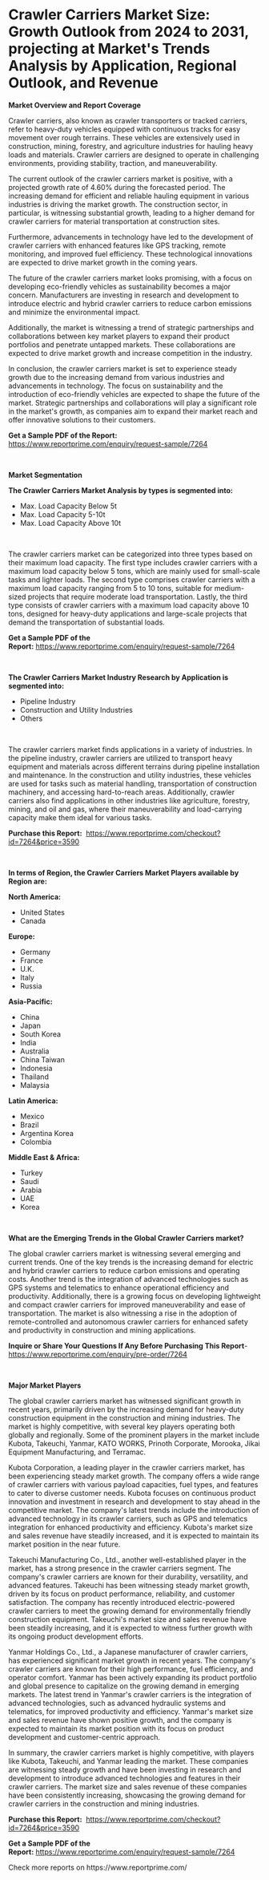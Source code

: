 <p><h1>Crawler Carriers Market Size: Growth Outlook from 2024 to 2031, projecting at Market's Trends Analysis by Application, Regional Outlook, and Revenue</h1></p><p><strong>Market Overview and Report Coverage</strong></p>
<p><p>Crawler carriers, also known as crawler transporters or tracked carriers, refer to heavy-duty vehicles equipped with continuous tracks for easy movement over rough terrains. These vehicles are extensively used in construction, mining, forestry, and agriculture industries for hauling heavy loads and materials. Crawler carriers are designed to operate in challenging environments, providing stability, traction, and maneuverability.</p><p>The current outlook of the crawler carriers market is positive, with a projected growth rate of 4.60% during the forecasted period. The increasing demand for efficient and reliable hauling equipment in various industries is driving the market growth. The construction sector, in particular, is witnessing substantial growth, leading to a higher demand for crawler carriers for material transportation at construction sites.</p><p>Furthermore, advancements in technology have led to the development of crawler carriers with enhanced features like GPS tracking, remote monitoring, and improved fuel efficiency. These technological innovations are expected to drive market growth in the coming years.</p><p>The future of the crawler carriers market looks promising, with a focus on developing eco-friendly vehicles as sustainability becomes a major concern. Manufacturers are investing in research and development to introduce electric and hybrid crawler carriers to reduce carbon emissions and minimize the environmental impact.</p><p>Additionally, the market is witnessing a trend of strategic partnerships and collaborations between key market players to expand their product portfolios and penetrate untapped markets. These collaborations are expected to drive market growth and increase competition in the industry.</p><p>In conclusion, the crawler carriers market is set to experience steady growth due to the increasing demand from various industries and advancements in technology. The focus on sustainability and the introduction of eco-friendly vehicles are expected to shape the future of the market. Strategic partnerships and collaborations will play a significant role in the market's growth, as companies aim to expand their market reach and offer innovative solutions to their customers.</p></p>
<p><strong>Get a Sample PDF of the Report:</strong> <a href="https://www.reportprime.com/enquiry/request-sample/7264">https://www.reportprime.com/enquiry/request-sample/7264</a></p>
<p>&nbsp;</p>
<p><strong>Market Segmentation</strong></p>
<p><strong>The Crawler Carriers Market Analysis by types is segmented into:</strong></p>
<p><ul><li>Max. Load Capacity Below 5t</li><li>Max. Load Capacity 5-10t</li><li>Max. Load Capacity Above 10t</li></ul></p>
<p>&nbsp;</p>
<p><p>The crawler carriers market can be categorized into three types based on their maximum load capacity. The first type includes crawler carriers with a maximum load capacity below 5 tons, which are mainly used for small-scale tasks and lighter loads. The second type comprises crawler carriers with a maximum load capacity ranging from 5 to 10 tons, suitable for medium-sized projects that require moderate load transportation. Lastly, the third type consists of crawler carriers with a maximum load capacity above 10 tons, designed for heavy-duty applications and large-scale projects that demand the transportation of substantial loads.</p></p>
<p><strong>Get a Sample PDF of the Report:</strong>&nbsp;<a href="https://www.reportprime.com/enquiry/request-sample/7264">https://www.reportprime.com/enquiry/request-sample/7264</a></p>
<p>&nbsp;</p>
<p><strong>The Crawler Carriers Market Industry Research by Application is segmented into:</strong></p>
<p><ul><li>Pipeline Industry</li><li>Construction and Utility Industries</li><li>Others</li></ul></p>
<p>&nbsp;</p>
<p><p>The crawler carriers market finds applications in a variety of industries. In the pipeline industry, crawler carriers are utilized to transport heavy equipment and materials across different terrains during pipeline installation and maintenance. In the construction and utility industries, these vehicles are used for tasks such as material handling, transportation of construction machinery, and accessing hard-to-reach areas. Additionally, crawler carriers also find applications in other industries like agriculture, forestry, mining, and oil and gas, where their maneuverability and load-carrying capacity make them ideal for various tasks.</p></p>
<p><strong>Purchase this Report:</strong>&nbsp; <a href="https://www.reportprime.com/checkout?id=7264&price=3590">https://www.reportprime.com/checkout?id=7264&price=3590</a></p>
<p>&nbsp;</p>
<p><strong>In terms of Region, the Crawler Carriers Market Players available by Region are:</strong></p>
<p>
    <p> <strong> North America: </strong>
        <ul>
            <li>United States</li>
            <li>Canada</li>
        </ul>
        </p> 
    <p> <strong> Europe: </strong>
        <ul>
            <li>Germany</li>
            <li>France</li>
            <li>U.K.</li>
            <li>Italy</li>
            <li>Russia</li>
        </ul>
        </p> 
    <p> <strong> Asia-Pacific: </strong>
        <ul>
            <li>China</li>
            <li>Japan</li>
            <li>South Korea</li>
            <li>India</li>
            <li>Australia</li>
            <li>China Taiwan</li>
            <li>Indonesia</li>
            <li>Thailand</li>
            <li>Malaysia</li>
        </ul>
        </p> 
    <p> <strong> Latin America: </strong>
        <ul>
            <li>Mexico</li>
            <li>Brazil</li>
            <li>Argentina Korea</li>
            <li>Colombia</li>
        </ul>
        </p> 
    <p> <strong> Middle East & Africa: </strong>
        <ul>
            <li>Turkey</li>
            <li>Saudi</li>
            <li>Arabia</li>
            <li>UAE</li>
            <li>Korea</li>
        </ul>
    </p>
    </p>
<p>&nbsp;</p>
<p><strong>What are the Emerging Trends in the Global Crawler Carriers market?</strong></p>
<p><p>The global crawler carriers market is witnessing several emerging and current trends. One of the key trends is the increasing demand for electric and hybrid crawler carriers to reduce carbon emissions and operating costs. Another trend is the integration of advanced technologies such as GPS systems and telematics to enhance operational efficiency and productivity. Additionally, there is a growing focus on developing lightweight and compact crawler carriers for improved maneuverability and ease of transportation. The market is also witnessing a rise in the adoption of remote-controlled and autonomous crawler carriers for enhanced safety and productivity in construction and mining applications.</p></p>
<p><strong>Inquire or Share Your Questions If Any Before Purchasing This Report</strong>- <a href="https://www.reportprime.com/enquiry/pre-order/7264">https://www.reportprime.com/enquiry/pre-order/7264</a></p>
<p>&nbsp;</p>
<p><strong>Major Market Players</strong></p>
<p><p>The global crawler carriers market has witnessed significant growth in recent years, primarily driven by the increasing demand for heavy-duty construction equipment in the construction and mining industries. The market is highly competitive, with several key players operating both globally and regionally. Some of the prominent players in the market include Kubota, Takeuchi, Yanmar, KATO WORKS, Prinoth Corporate, Morooka, Jikai Equipment Manufacturing, and Terramac.</p><p>Kubota Corporation, a leading player in the crawler carriers market, has been experiencing steady market growth. The company offers a wide range of crawler carriers with various payload capacities, fuel types, and features to cater to diverse customer needs. Kubota focuses on continuous product innovation and investment in research and development to stay ahead in the competitive market. The company's latest trends include the introduction of advanced technology in its crawler carriers, such as GPS and telematics integration for enhanced productivity and efficiency. Kubota's market size and sales revenue have steadily increased, and it is expected to maintain its market position in the near future.</p><p>Takeuchi Manufacturing Co., Ltd., another well-established player in the market, has a strong presence in the crawler carriers segment. The company's crawler carriers are known for their durability, versatility, and advanced features. Takeuchi has been witnessing steady market growth, driven by its focus on product performance, reliability, and customer satisfaction. The company has recently introduced electric-powered crawler carriers to meet the growing demand for environmentally friendly construction equipment. Takeuchi's market size and sales revenue have been steadily increasing, and it is expected to witness further growth with its ongoing product development efforts.</p><p>Yanmar Holdings Co., Ltd., a Japanese manufacturer of crawler carriers, has experienced significant market growth in recent years. The company's crawler carriers are known for their high performance, fuel efficiency, and operator comfort. Yanmar has been actively expanding its product portfolio and global presence to capitalize on the growing demand in emerging markets. The latest trend in Yanmar's crawler carriers is the integration of advanced technologies, such as advanced hydraulic systems and telematics, for improved productivity and efficiency. Yanmar's market size and sales revenue have shown positive growth, and the company is expected to maintain its market position with its focus on product development and customer-centric approach.</p><p>In summary, the crawler carriers market is highly competitive, with players like Kubota, Takeuchi, and Yanmar leading the market. These companies are witnessing steady growth and have been investing in research and development to introduce advanced technologies and features in their crawler carriers. The market size and sales revenue of these companies have been consistently increasing, showcasing the growing demand for crawler carriers in the construction and mining industries.</p></p>
<p><strong>Purchase this Report:</strong>&nbsp;&nbsp;<a href="https://www.reportprime.com/checkout?id=7264&price=3590">https://www.reportprime.com/checkout?id=7264&price=3590</a></p>
<p></p>
<p><strong>Get a Sample PDF of the Report:</strong>&nbsp;<a href="https://www.reportprime.com/enquiry/request-sample/7264">https://www.reportprime.com/enquiry/request-sample/7264</a></p>
<p>Check more reports on https://www.reportprime.com/</p>
